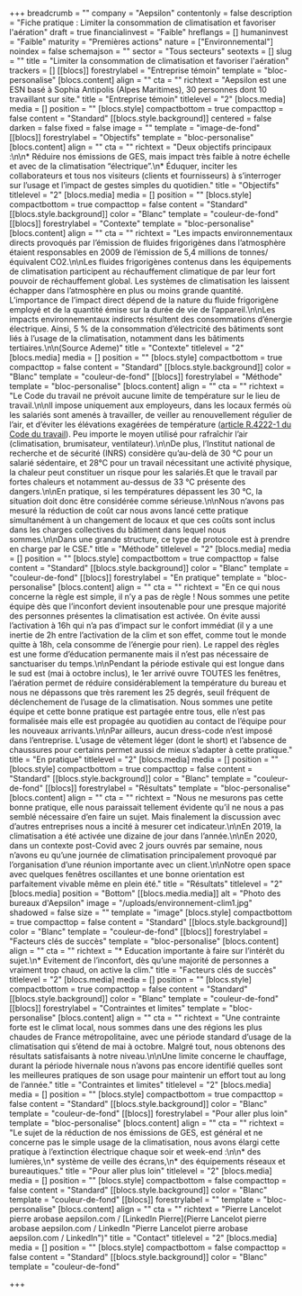 +++
breadcrumb = ""
company = "Aepsilon"
contentonly = false
description = "Fiche pratique : Limiter la consommation de climatisation et favoriser l'aération"
draft = true
financialinvest = "Faible"
hreflangs = []
humaninvest = "Faible"
maturity = "Premières actions"
nature = ["Environnemental"]
noindex = false
schemajson = ""
sector = "Tous secteurs"
seotexts = []
slug = ""
title = "Limiter la consommation de climatisation et favoriser l'aération"
trackers = []
[[blocs]]
forestrylabel = "Entreprise témoin"
template = "bloc-personalise"
[blocs.content]
align = ""
cta = ""
richtext = "Aepsilon est une ESN basé à Sophia Antipolis (Alpes Maritimes), 30 personnes dont 10 travaillant sur site."
title = "Entreprise témoin"
titlelevel = "2"
[blocs.media]
media = []
position = ""
[blocs.style]
compactbottom = true
compacttop = false
content = "Standard"
[[blocs.style.background]]
centered = false
darken = false
fixed = false
image = ""
template = "image-de-fond"
[[blocs]]
forestrylabel = "Objectifs"
template = "bloc-personalise"
[blocs.content]
align = ""
cta = ""
richtext = "Deux objectifs principaux :\n\n* Réduire nos émissions de GES, mais impact très faible à notre échelle et avec de la climatisation “électrique”.\n* Éduquer, inciter les collaborateurs et tous nos visiteurs (clients et fournisseurs) à s’interroger sur l’usage et l’impact de gestes simples du quotidien."
title = "Objectifs"
titlelevel = "2"
[blocs.media]
media = []
position = ""
[blocs.style]
compactbottom = true
compacttop = false
content = "Standard"
[[blocs.style.background]]
color = "Blanc"
template = "couleur-de-fond"
[[blocs]]
forestrylabel = "Contexte"
template = "bloc-personalise"
[blocs.content]
align = ""
cta = ""
richtext = "Les impacts environnementaux directs provoqués par l’émission de fluides frigorigènes dans l’atmosphère étaient responsables en 2009 de l’émission de 5,4 millions de tonnes/équivalent CO2.\n\nLes fluides frigorigènes contenus dans les équipements de climatisation participent au réchauffement climatique de par leur fort pouvoir de réchauffement global. Les systèmes de climatisation les laissent échapper dans l’atmosphère en plus ou moins grande quantité. L’importance de l’impact direct dépend de la nature du fluide frigorigène employé et de la quantité émise sur la durée de vie de l’appareil.\n\nLes impacts environnementaux indirects résultent des consommations d’énergie électrique. Ainsi, 5 % de la consommation d’électricité des bâtiments sont liés à l’usage de la climatisation, notamment dans les bâtiments tertiaires.\n\n(Source Ademe)"
title = "Contexte"
titlelevel = "2"
[blocs.media]
media = []
position = ""
[blocs.style]
compactbottom = true
compacttop = false
content = "Standard"
[[blocs.style.background]]
color = "Blanc"
template = "couleur-de-fond"
[[blocs]]
forestrylabel = "Méthode"
template = "bloc-personalise"
[blocs.content]
align = ""
cta = ""
richtext = "Le Code du travail ne prévoit aucune limite de température sur le lieu de travail.\n\nIl impose uniquement aux employeurs, dans les locaux fermés où les salariés sont amenés à travailler, de veiller au renouvellement régulier de l’air, et d’éviter les élévations exagérées de température ([article R.4222-1 du Code du travail](https://www.legifrance.gouv.fr/affichCodeArticle.do?idArticle=LEGIARTI000018532340&cidTexte=LEGITEXT000006072050)). Peu importe le moyen utilisé pour rafraîchir l’air (climatisation, brumisateur, ventilateur).\n\nDe plus, l’Institut national de recherche et de sécurité (INRS) considère qu’au-delà de 30 °C pour un salarié sédentaire, et 28°C pour un travail nécessitant une activité physique, la chaleur peut constituer un risque pour les salariés.Et que le travail par fortes chaleurs et notamment au-dessus de 33 °C présente des dangers.\n\nEn pratique, si les températures dépassent les 30 °C, la situation doit donc être considérée comme sérieuse.\n\nNous n’avons pas mesuré la réduction de coût car nous avons lancé cette pratique simultanément à un changement de locaux et que ces coûts sont inclus dans les charges collectives du bâtiment dans lequel nous sommes.\n\nDans une grande structure, ce type de protocole est à prendre en charge par le CSE."
title = "Méthode"
titlelevel = "2"
[blocs.media]
media = []
position = ""
[blocs.style]
compactbottom = true
compacttop = false
content = "Standard"
[[blocs.style.background]]
color = "Blanc"
template = "couleur-de-fond"
[[blocs]]
forestrylabel = "En pratique"
template = "bloc-personalise"
[blocs.content]
align = ""
cta = ""
richtext = "En ce qui nous concerne la règle est simple, il n’y a pas de règle ! Nous sommes une petite équipe dès que l’inconfort devient insoutenable pour une presque majorité des personnes présentes la climatisation est activée. On évite aussi l’activation à 16h qui n’a pas d’impact sur le confort immédiat (il y a une inertie de 2h entre l’activation de la clim et son effet, comme tout le monde quitte à 18h, cela consomme de l’énergie pour rien). Le rappel des règles est une forme d’éducation permanente mais il n’est pas nécessaire de sanctuariser du temps.\n\nPendant la période estivale qui est longue dans le sud est (mai à octobre inclus), le 1er arrivé ouvre TOUTES les fenêtres, l’aération permet de réduire considérablement la température du bureau et nous ne dépassons que très rarement les 25 degrés, seuil fréquent de déclenchement de l’usage de la climatisation. Nous sommes une petite équipe et cette bonne pratique est partagée entre tous, elle n’est pas formalisée mais elle est propagée au quotidien au contact de l’équipe pour les nouveaux arrivants.\n\nPar ailleurs, aucun dress-code n’est imposé dans l’entreprise. L’usage de vêtement léger (dont le short) et l’absence de chaussures pour certains permet aussi de mieux s’adapter à cette pratique."
title = "En pratique"
titlelevel = "2"
[blocs.media]
media = []
position = ""
[blocs.style]
compactbottom = true
compacttop = false
content = "Standard"
[[blocs.style.background]]
color = "Blanc"
template = "couleur-de-fond"
[[blocs]]
forestrylabel = "Résultats"
template = "bloc-personalise"
[blocs.content]
align = ""
cta = ""
richtext = "Nous ne mesurons pas cette bonne pratique, elle nous paraissait tellement évidente qu’il ne nous a pas semblé nécessaire d’en faire un sujet. Mais finalement la discussion avec d’autres entreprises nous a incité à mesurer cet indicateur.\n\nEn 2019, la climatisation a été activée une dizaine de jour dans l’année.\n\nEn 2020, dans un contexte post-Covid avec 2 jours ouvrés par semaine, nous n’avons eu qu’une journée de climatisation principalement provoqué par l’organisation d’une réunion importante avec un client.\n\nNotre open space avec quelques fenêtres oscillantes et une bonne orientation est parfaitement vivable même en plein été."
title = "Résultats"
titlelevel = "2"
[blocs.media]
position = "Bottom"
[[blocs.media.media]]
alt = "Photo des bureaux d'Aepsilon"
image = "/uploads/environnement-clim1.jpg"
shadowed = false
size = ""
template = "image"
[blocs.style]
compactbottom = true
compacttop = false
content = "Standard"
[[blocs.style.background]]
color = "Blanc"
template = "couleur-de-fond"
[[blocs]]
forestrylabel = "Facteurs clés de succès"
template = "bloc-personalise"
[blocs.content]
align = ""
cta = ""
richtext = "* Education importante à faire sur l’intérêt du sujet.\n* Evitement de l’inconfort, dès qu’une majorité de personnes a vraiment trop chaud, on active la clim."
title = "Facteurs clés de succès"
titlelevel = "2"
[blocs.media]
media = []
position = ""
[blocs.style]
compactbottom = true
compacttop = false
content = "Standard"
[[blocs.style.background]]
color = "Blanc"
template = "couleur-de-fond"
[[blocs]]
forestrylabel = "Contraintes et limites"
template = "bloc-personalise"
[blocs.content]
align = ""
cta = ""
richtext = "Une contrainte forte est le climat local, nous sommes dans une des régions les plus chaudes de France métropolitaine, avec une période standard d’usage de la climatisation qui s’étend de mai à octobre. Malgré tout, nous obtenons des résultats satisfaisants à notre niveau.\n\nUne limite concerne le chauffage, durant la période hivernale nous n’avons pas encore identifié quelles sont les meilleures pratiques de son usage pour maintenir un effort tout au long de l’année."
title = "Contraintes et limites"
titlelevel = "2"
[blocs.media]
media = []
position = ""
[blocs.style]
compactbottom = true
compacttop = false
content = "Standard"
[[blocs.style.background]]
color = "Blanc"
template = "couleur-de-fond"
[[blocs]]
forestrylabel = "Pour aller plus loin"
template = "bloc-personalise"
[blocs.content]
align = ""
cta = ""
richtext = "Le sujet de la réduction de nos émissions de GES, est général et ne concerne pas le simple usage de la climatisation, nous avons élargi cette pratique à l’extinction électrique chaque soir et week-end :\n\n* des lumières,\n* système de veille des écrans,\n* des équipements réseaux et bureautiques."
title = "Pour aller plus loin"
titlelevel = "2"
[blocs.media]
media = []
position = ""
[blocs.style]
compactbottom = false
compacttop = false
content = "Standard"
[[blocs.style.background]]
color = "Blanc"
template = "couleur-de-fond"
[[blocs]]
forestrylabel = ""
template = "bloc-personalise"
[blocs.content]
align = ""
cta = ""
richtext = "Pierre Lancelot pierre arobase aepsilon.com / [LinkedIn Pierre](Pierre Lancelot pierre arobase aepsilon.com / LinkedIn \"Pierre Lancelot pierre arobase aepsilon.com / LinkedIn\")"
title = "Contact"
titlelevel = "2"
[blocs.media]
media = []
position = ""
[blocs.style]
compactbottom = false
compacttop = false
content = "Standard"
[[blocs.style.background]]
color = "Blanc"
template = "couleur-de-fond"

+++
